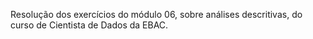 Resolução dos exercícios do módulo 06, sobre análises descritivas, do curso de Cientista de Dados da EBAC.
